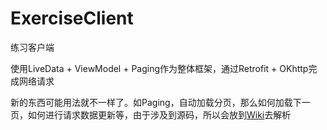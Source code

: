 # ExerciseClient
练习客户端

使用LiveData + ViewModel + Paging作为整体框架，通过Retrofit + OKhttp完成网络请求

新的东西可能用法就不一样了。如Paging，自动加载分页，那么如何加载下一页，如何进行请求数据更新等，由于涉及到源码，所以会放到[Wiki](https://github.com/iszhaoqing/ExerciseClient/wiki)去解析
